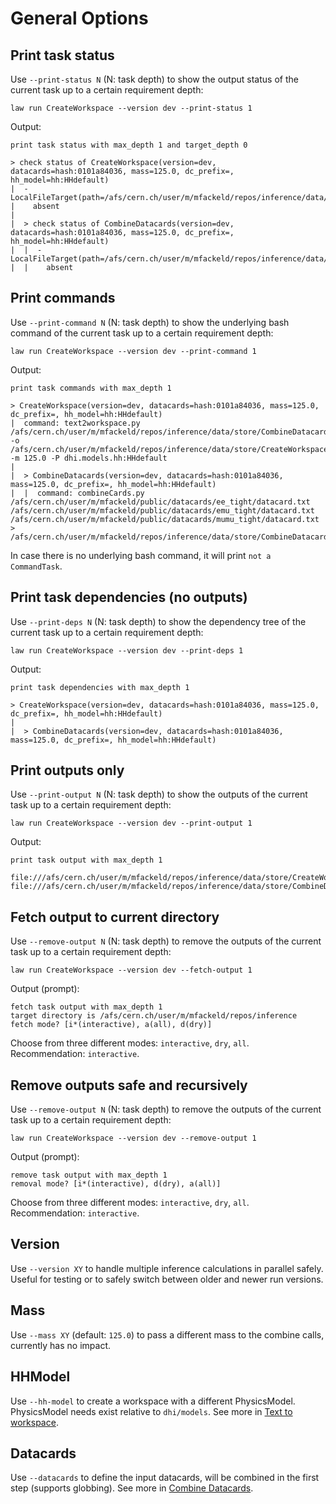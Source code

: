 # General Options

## Print task status

Use `--print-status N` (N: task depth) to show the output status of the current task up to a certain requirement depth:

```shell
law run CreateWorkspace --version dev --print-status 1
```

Output:
```shell
print task status with max_depth 1 and target_depth 0

> check status of CreateWorkspace(version=dev, datacards=hash:0101a84036, mass=125.0, dc_prefix=, hh_model=hh:HHdefault)
|  - LocalFileTarget(path=/afs/cern.ch/user/m/mfackeld/repos/inference/data/store/CreateWorkspace/m125.0/model_hh_HHdefault/dev/workspace.root)
|    absent
|
|  > check status of CombineDatacards(version=dev, datacards=hash:0101a84036, mass=125.0, dc_prefix=, hh_model=hh:HHdefault)
|  |  - LocalFileTarget(path=/afs/cern.ch/user/m/mfackeld/repos/inference/data/store/CombineDatacards/m125.0/model_hh_HHdefault/dev/datacard.txt)
|  |    absent
```

## Print commands

Use `--print-command N` (N: task depth) to show the underlying bash command of the current task up to a certain requirement depth:

```shell
law run CreateWorkspace --version dev --print-command 1
```

Output:
```shell
print task commands with max_depth 1

> CreateWorkspace(version=dev, datacards=hash:0101a84036, mass=125.0, dc_prefix=, hh_model=hh:HHdefault)
|  command: text2workspace.py /afs/cern.ch/user/m/mfackeld/repos/inference/data/store/CombineDatacards/m125.0/model_hh_HHdefault/dev/datacard.txt -o /afs/cern.ch/user/m/mfackeld/repos/inference/data/store/CreateWorkspace/m125.0/model_hh_HHdefault/dev/workspace.root -m 125.0 -P dhi.models.hh:HHdefault
|
|  > CombineDatacards(version=dev, datacards=hash:0101a84036, mass=125.0, dc_prefix=, hh_model=hh:HHdefault)
|  |  command: combineCards.py /afs/cern.ch/user/m/mfackeld/public/datacards/ee_tight/datacard.txt /afs/cern.ch/user/m/mfackeld/public/datacards/emu_tight/datacard.txt /afs/cern.ch/user/m/mfackeld/public/datacards/mumu_tight/datacard.txt > /afs/cern.ch/user/m/mfackeld/repos/inference/data/store/CombineDatacards/m125.0/model_hh_HHdefault/dev/datacard.txt
```

In case there is no underlying bash command, it will print `not a CommandTask`.


## Print task dependencies (no outputs)

Use `--print-deps N` (N: task depth) to show the dependency tree of the current task up to a certain requirement depth:

```shell
law run CreateWorkspace --version dev --print-deps 1
```

Output:
```shell
print task dependencies with max_depth 1

> CreateWorkspace(version=dev, datacards=hash:0101a84036, mass=125.0, dc_prefix=, hh_model=hh:HHdefault)
|
|  > CombineDatacards(version=dev, datacards=hash:0101a84036, mass=125.0, dc_prefix=, hh_model=hh:HHdefault)
```

## Print outputs only

Use `--print-output N` (N: task depth) to show the outputs of the current task up to a certain requirement depth:

```shell
law run CreateWorkspace --version dev --print-output 1
```

Output:
```shell
print task output with max_depth 1

file:///afs/cern.ch/user/m/mfackeld/repos/inference/data/store/CreateWorkspace/m125.0/model_hh_HHdefault/dev/workspace.root
file:///afs/cern.ch/user/m/mfackeld/repos/inference/data/store/CombineDatacards/m125.0/model_hh_HHdefault/dev/datacard.txt
```


## Fetch output to current directory

Use `--remove-output N` (N: task depth) to remove the outputs of the current task up to a certain requirement depth:

```shell
law run CreateWorkspace --version dev --fetch-output 1
```

Output (prompt):
```shell
fetch task output with max_depth 1
target directory is /afs/cern.ch/user/m/mfackeld/repos/inference
fetch mode? [i*(interactive), a(all), d(dry)]
```

Choose from three different modes: `interactive`, `dry`, `all`. Recommendation: `interactive`.


## Remove outputs safe and recursively

Use `--remove-output N` (N: task depth) to remove the outputs of the current task up to a certain requirement depth:

```shell
law run CreateWorkspace --version dev --remove-output 1
```

Output (prompt):
```shell
remove task output with max_depth 1
removal mode? [i*(interactive), d(dry), a(all)]
```

Choose from three different modes: `interactive`, `dry`, `all`. Recommendation: `interactive`.


## Version

Use `--version XY` to handle multiple inference calculations in parallel safely. Useful for testing or to safely switch between older and newer run versions.


## Mass

Use `--mass XY` (default: `125.0`) to pass a different mass to the combine calls, currently has no impact.


## HHModel

Use `--hh-model` to create a workspace with a different PhysicsModel. PhysicsModel needs exist relative to `dhi/models`. See more in [Text to workspace](tasks/t2w.md).


## Datacards

Use `--datacards` to define the input datacards, will be combined in the first step (supports globbing). See more in [Combine Datacards](tasks/combinedatacards.md).
